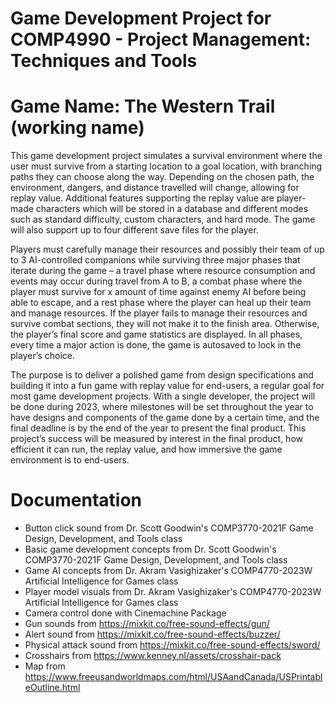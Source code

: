 # Game Development Project for COMP4990 - Project Management: Techniques and Tools

# Game Name: The Western Trail (working name)

This game development project simulates a survival environment where the user must survive from a starting 
location to a goal location, with branching paths they can choose along the way. Depending on the chosen path, the 
environment, dangers, and distance travelled will change, allowing for replay value. Additional features supporting 
the replay value are player-made characters which will be stored in a database and different modes such as standard 
difficulty, custom characters, and hard mode. The game will also support up to four different save files for the 
player.

Players must carefully manage their resources and possibly their team of up to 3 AI-controlled companions while 
surviving three major phases that iterate during the game – a travel phase where resource consumption and events 
may occur during travel from A to B, a combat phase where the player must survive for x amount of time against 
enemy AI before being able to escape, and a rest phase where the player can heal up their team and manage 
resources. If the player fails to manage their resources and survive combat sections, they will not make it to the 
finish area. Otherwise, the player’s final score and game statistics are displayed. In all phases, every time a major 
action is done, the game is autosaved to lock in the player’s choice.

The purpose is to deliver a polished game from design specifications and building it into a fun game with replay 
value for end-users, a regular goal for most game development projects. With a single developer, the project will be 
done during 2023, where milestones will be set throughout the year to have designs and components of the game 
done by a certain time, and the final deadline is by the end of the year to present the final product. This project’s 
success will be measured by interest in the final product, how efficient it can run, the replay value, and how 
immersive the game environment is to end-users.

# Documentation
* Button click sound from Dr. Scott Goodwin's COMP3770-2021F Game Design, Development, and Tools class
* Basic game development concepts from Dr. Scott Goodwin's COMP3770-2021F Game Design, Development, and Tools class
* Game AI concepts from Dr. Akram Vasighizaker's COMP4770-2023W Artificial Intelligence for Games class
* Player model visuals from Dr. Akram Vasighizaker's COMP4770-2023W Artificial Intelligence for Games class
* Camera control done with Cinemachine Package
* Gun sounds from https://mixkit.co/free-sound-effects/gun/
* Alert sound from https://mixkit.co/free-sound-effects/buzzer/
* Physical attack sound from https://mixkit.co/free-sound-effects/sword/
* Crosshairs from https://www.kenney.nl/assets/crosshair-pack
* Map from https://www.freeusandworldmaps.com/html/USAandCanada/USPrintableOutline.html